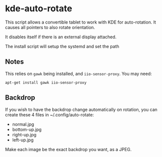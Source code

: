 # kde-auto-rotate

This script allows a convertible tablet to work with KDE for
auto-rotation. It causes all pointers to also rotate orientation.

It disables itself if there is an external display attached.

The install script will setup the systemd and set the path

## Notes

This relies on `gawk` being installed, and `iio-sensor-proxy`.
You may need:

`apt-get install gawk iio-sensor-proxy`

## Backdrop

If you wish to have the backdrop change automatically on rotation,
you can create these 4 files in ~/.config/auto-rotate:

- normal.jpg
- bottom-up.jpg
- right-up.jpg
- left-up.jpg

Make each image be the exact backdrop you want, as a JPEG.
